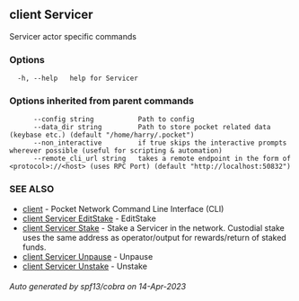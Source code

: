 ## client Servicer

Servicer actor specific commands

### Options

```
  -h, --help   help for Servicer
```

### Options inherited from parent commands

```
      --config string           Path to config
      --data_dir string         Path to store pocket related data (keybase etc.) (default "/home/harry/.pocket")
      --non_interactive         if true skips the interactive prompts wherever possible (useful for scripting & automation)
      --remote_cli_url string   takes a remote endpoint in the form of <protocol>://<host> (uses RPC Port) (default "http://localhost:50832")
```

### SEE ALSO

* [client](client.md)	 - Pocket Network Command Line Interface (CLI)
* [client Servicer EditStake](client_Servicer_EditStake.md)	 - EditStake <fromAddr> <amount> <relayChainIDs> <serviceURI>
* [client Servicer Stake](client_Servicer_Stake.md)	 - Stake a Servicer in the network. Custodial stake uses the same address as operator/output for rewards/return of staked funds.
* [client Servicer Unpause](client_Servicer_Unpause.md)	 - Unpause <fromAddr>
* [client Servicer Unstake](client_Servicer_Unstake.md)	 - Unstake <fromAddr>

###### Auto generated by spf13/cobra on 14-Apr-2023
